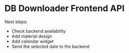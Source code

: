 # DB Downloader Frontend API

Next steps:
* Check backend availability
* Add material design
* Add calendar widget
* Send the selected date to the backend